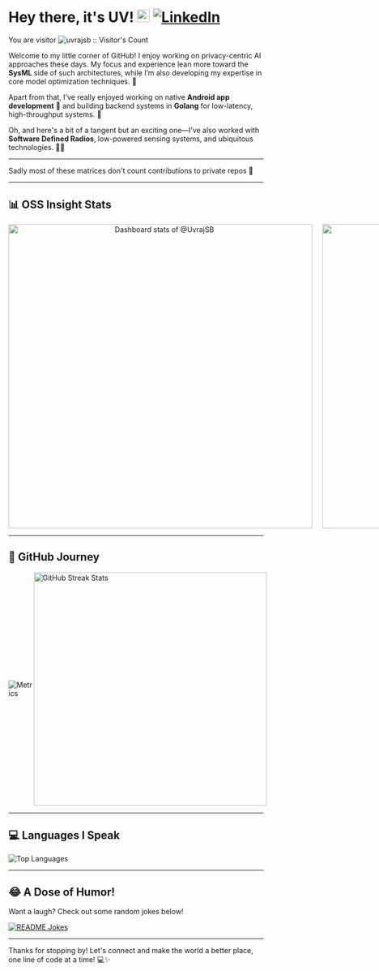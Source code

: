 # Hey there, it's UV! <img src="https://media.giphy.com/media/hvRJCLFzcasrR4ia7z/giphy.gif" width="25px"> <a href="https://www.linkedin.com/in/yuvraj-singh-bhadauria-927a1b1b9/" target="_blank"><img src="https://img.shields.io/badge/LinkedIn-%230077B5.svg?&style=flat-square&logo=linkedin&logoColor=white" alt="LinkedIn"></a>

You are visitor <img src="https://profile-counter.glitch.me/{uvrajsb}/count.svg" alt="uvrajsb :: Visitor's Count" />


Welcome to my little corner of GitHub! I enjoy working on privacy-centric AI approaches these days. My focus and experience lean more toward the **SysML** side of such architectures, while I’m also developing my expertise in core model optimization techniques. 🤖

Apart from that, I’ve really enjoyed working on native **Android app development** 📱 and building backend systems in **Golang** for low-latency, high-throughput systems. 🚀

Oh, and here's a bit of a tangent but an exciting one—I’ve also worked with **Software Defined Radios**, low-powered sensing systems, and ubiquitous technologies. 📡🔋


---
Sadly most of these matrices don't count contributions to private repos 🥲

---
## 📊 OSS Insight Stats

<div style="display: flex; justify-content: space-around; align-items: center;">

  <a href="https://next.ossinsight.io/widgets/official/compose-user-dashboard-stats?user_id=73571511" target="_blank" style="display: block; margin-right: 10px;" align="center">
    <picture>
      <source media="(prefers-color-scheme: dark)" srcset="https://next.ossinsight.io/widgets/official/compose-user-dashboard-stats/thumbnail.png?user_id=73571511&image_size=auto&color_scheme=dark" width="600" height="auto">
      <img alt="Dashboard stats of @UvrajSB" src="https://next.ossinsight.io/widgets/official/compose-user-dashboard-stats/thumbnail.png?user_id=73571511&image_size=auto&color_scheme=light" width="600" height="auto">
    </picture>
  </a>

  <a href="https://next.ossinsight.io/widgets/official/analyze-user-contribution-time-distribution?user_id=73571511&period=all_times" target="_blank" style="display: block; margin-left: 10px;" align="center">
    <picture>
      <source media="(prefers-color-scheme: dark)" srcset="https://next.ossinsight.io/widgets/official/analyze-user-contribution-time-distribution/thumbnail.png?user_id=73571511&period=all_times&image_size=auto&color_scheme=dark" width="600" height="auto">
      <img alt="Contribution Time Distribution of @UvrajSB" src="https://next.ossinsight.io/widgets/official/analyze-user-contribution-time-distribution/thumbnail.png?user_id=73571511&period=all_times&image_size=auto&color_scheme=light" width="600" height="auto">
    </picture>
  </a>

</div>

---

## 🚀 GitHub Journey

<div style="display: flex; justify-content: space-around; align-items: center;">

  ![Metrics](https://metrics.lecoq.io/uvrajsb?template=classic&base.header=0&gists=1&lines=1&config.timezone=America%2FToronto)

  <img src="https://github-readme-streak-stats.herokuapp.com/?user=uvrajsb&theme=tokyonight" width="460" height="auto" alt="GitHub Streak Stats" />

</div>

---

## 💻 Languages I Speak

<img src="https://github-readme-stats.vercel.app/api/top-langs?username=uvrajsb&show_icons=true&locale=en&layout=compact&theme=chartreuse-dark" alt="Top Languages" />

---

## 😂 A Dose of Humor!

Want a laugh? Check out some random jokes below! 

<a href="https://readme-jokes.vercel.app">
  <img align="center" src="https://readme-jokes.vercel.app/api" alt="README Jokes">
</a>

---

Thanks for stopping by! Let's connect and make the world a better place, one line of code at a time! 💻✨
